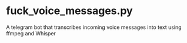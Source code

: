 # fuck_voice_messages.py
A telegram bot that transcribes incoming voice messages into text using ffmpeg and Whisper
